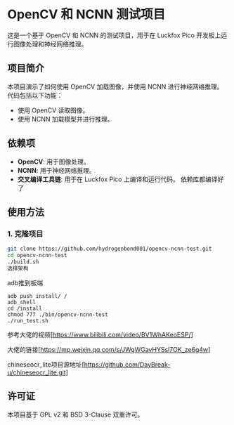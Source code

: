 # OpenCV 和 NCNN 测试项目

这是一个基于 OpenCV 和 NCNN 的测试项目，用于在 Luckfox Pico 开发板上运行图像处理和神经网络推理。

## 项目简介

本项目演示了如何使用 OpenCV 加载图像，并使用 NCNN 进行神经网络推理。代码包括以下功能：
- 使用 OpenCV 读取图像。
- 使用 NCNN 加载模型并进行推理。

## 依赖项

- **OpenCV**: 用于图像处理。
- **NCNN**: 用于神经网络推理。
- **交叉编译工具链**: 用于在 Luckfox Pico 上编译和运行代码。
依赖库都编译好了
## 使用方法

### 1. 克隆项目

```bash
git clone https://github.com/hydrogenbond001/opencv-ncnn-test.git
cd opencv-ncnn-test
./build.sh
选择架构

```
adb推到板端
```
adb push install/ /
adb shell
cd /install
chmod 777 ./bin/opencv-ncnn-test
./run_test.sh
```

参考大佬的视频[https://www.bilibili.com/video/BV1WhAKeoESP/]

大佬的链接[https://mp.weixin.qq.com/s/JWgWGavHYSsl7OK_ze6g4w]

chineseocr_lite项目源地址[https://github.com/DayBreak-u/chineseocr_lite.git]

## 许可证

本项目基于 GPL v2 和 BSD 3-Clause 双重许可。